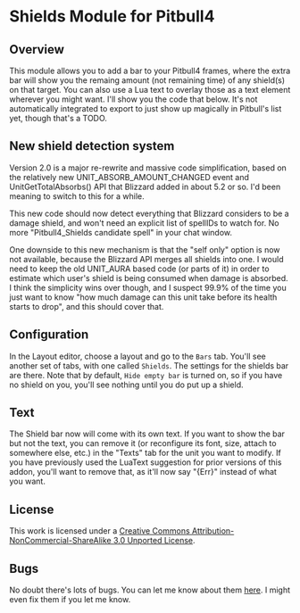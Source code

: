 Shields Module for Pitbull4
===========================


Overview
--------
This module allows you to add a bar to your Pitbull4 frames, where the extra bar will show you the remaing amount (not remaining time) of any shield(s) on that target.  You can also use a Lua text to overlay those as a text element wherever you might want.  I'll show you the code that below.  It's not automatically integrated to export to just show up magically in Pitbull's list yet, though that's a TODO.


New shield detection system
---------------------------

Version 2.0 is a major re-rewrite and massive code simplification, based on the relatively new UNIT_ABSORB_AMOUNT_CHANGED event and UnitGetTotalAbsorbs() API that Blizzard added in about 5.2 or so.  I'd been meaning to switch to this for a while.

This new code should now detect everything that Blizzard considers to be a damage shield, and won't need an explicit list of spellIDs to watch for.  No more "Pitbull4_Shields candidate spell" in your chat window.

One downside to this new mechanism is that the "self only" option is now not available, because the Blizzard API merges all shields into one.  I would need to keep the old UNIT_AURA based code (or parts of it) in order to estimate which user's shield is being consumed when damage is absorbed.  I think the simplicity wins over though, and I suspect 99.9% of the time you just want to know "how much damage can this unit take before its health starts to drop", and this should cover that.

Configuration
-------------
In the Layout editor, choose a layout and go to the `Bars` tab.  You'll see another set of tabs, with one called `Shields`.  The settings for the shields bar are there.  Note that by default, `Hide empty bar` is turned on, so if you have no shield on you, you'll see nothing until you do put up a shield.


Text
----
The Shield bar now will come with its own text.  If you want to show the bar but not the text, you can remove it (or reconfigure its font, size, attach to somewhere else, etc.) in the "Texts" tab for the unit you want to modify.  If you have previously used the LuaText suggestion for prior versions of this addon, you'll want to remove that, as it'll now say "{Err}" instead of what you want.


License
-------
This work is licensed under a [Creative Commons Attribution-NonCommercial-ShareAlike 3.0 Unported License](http://creativecommons.org/licenses/by-nc-sa/3.0/).


Bugs
----
No doubt there's lots of bugs.  You can let me know about them [here](https://github.com/hughescr/Pitbull4_Shields/issues).  I might even fix them if you let me know.
